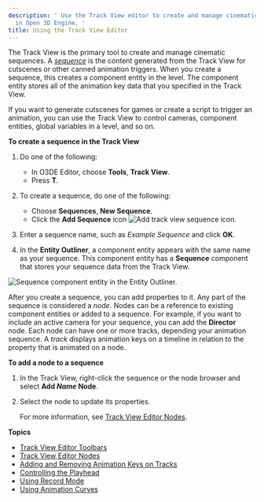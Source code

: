 ```yaml
---
description: ' Use the Track View editor to create and manage cinematic sequences
  in Open 3D Engine. '
title: Using the Track View Editor
---
```


The Track View is the primary tool to create and manage cinematic sequences. A *[sequence](/docs/user-guide/appendix/glossary#sequence)* is the content generated from the Track View for cutscenes or other canned animation triggers. When you create a sequence, this creates a component entity in the level. The component entity stores all of the animation key data that you specified in the Track View.

If you want to generate cutscenes for games or create a script to trigger an animation, you can use the Track View to control cameras, component entities, global variables in a level, and so on.

**To create a sequence in the Track View**

1. Do one of the following:
   + In O3DE Editor, choose **Tools**, **Track View**.
   + Press **T**.

1. To create a sequence, do one of the following:
   + Choose **Sequences**, **New Sequence**.
   + Click the **Add Sequence** icon ![Add track view sequence icon](/images/user-guide/cinematics/cinematics-track-view-simple-motion-component-2.png).

1. Enter a sequence name, such as *Example Sequence* and click **OK**.

1. In the **Entity Outliner**, a component entity appears with the same name as your sequence. This component entity has a **Sequence** component that stores your sequence data from the Track View.

![Sequence component entity in the Entity Outliner.](/images/user-guide/cinematics/track-view-editor-sequence-entity.png)

After you create a sequence, you can add properties to it. Any part of the sequence is considered a *node*. Nodes can be a reference to existing component entities or added to a sequence. For example, if you want to include an active camera for your sequence, you can add the **Director** node. Each node can have one or more tracks, depending your animation sequence. A *track* displays animation keys on a timeline in relation to the property that is animated on a node.

**To add a node to a sequence**

1. In the Track View, right-click the sequence or the node browser and select **Add *Name* Node**.

1. Select the node to update its properties.

   For more information, see [Track View Editor Nodes](/docs/user-guide/visualization/cinematics/trackview-nodes.md).

**Topics**
+ [Track View Editor Toolbars](/docs/user-guide/visualization/cinematics/track-view/editor-toolbars.md)
+ [Track View Editor Nodes](/docs/user-guide/visualization/cinematics/trackview-nodes.md)
+ [Adding and Removing Animation Keys on Tracks](/docs/user-guide/visualization/cinematics/adding-removing-animation-keys-on-tracks.md)
+ [Controlling the Playhead](/docs/user-guide/visualization/cinematics/controlling-the-playhead.md)
+ [Using Record Mode](/docs/user-guide/visualization/cinematics/using-record-mode.md)
+ [Using Animation Curves](/docs/user-guide/visualization/cinematics/track-view/editor-animation-curves.md)
